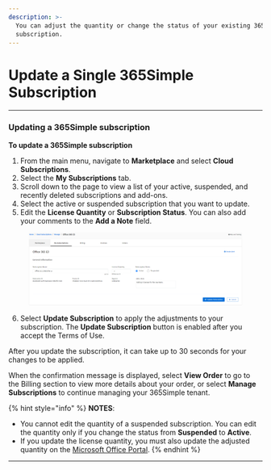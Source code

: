 ```yaml
---
description: >-
  You can adjust the quantity or change the status of your existing 365Simple
  subscription.
---
```


# Update a Single 365Simple Subscription

***

### Updating a 365Simple subscription

**To update a 365Simple subscription**

1. From the main menu, navigate to **Marketplace** and select **Cloud Subscriptions**.
2. Select the **My Subscriptions** tab.
3. Scroll down to the page to view a list of your active, suspended, and recently deleted subscriptions and add-ons.&#x20;
4. Select the active or suspended subscription that you want to update.
5. Edit the **License Quantity** or **Subscription Status**. You can also add your comments to the **Add a Note** field.

<figure><img src="../../.gitbook/assets/image (15) (1) (1) (1) (1) (1) (1) (1).png" alt=""><figcaption></figcaption></figure>

6. Select **Update Subscription** to apply the adjustments to your subscription. The **Update Subscription** button is enabled after you accept the Terms of Use.

After you update the subscription, it can take up to 30 seconds for your changes to be applied.&#x20;

When the confirmation message is displayed, select **View Order** to go to the Billing section to view more details about your order, or select **Manage Subscriptions** to continue managing your 365Simple tenant.

{% hint style="info" %}
**NOTES**:&#x20;

* You cannot edit the quantity of a suspended subscription. You can edit the quantity only if you change the status from **Suspended** to **Active**.&#x20;
* If you update the license quantity, you must also update the adjusted quantity on the [Microsoft Office Portal](https://portal.office.com/).
{% endhint %}

***
